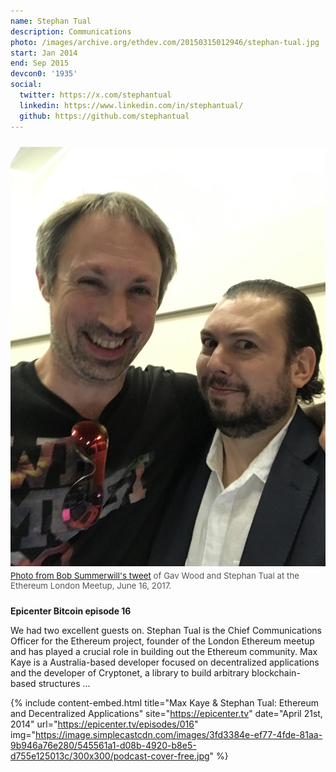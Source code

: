 ```yaml
---
name: Stephan Tual
description: Communications
photo: /images/archive.org/ethdev.com/20150315012946/stephan-tual.jpg
start: Jan 2014
end: Sep 2015
devcon0: '1935'
social:
  twitter: https://x.com/stephantual
  linkedin: https://www.linkedin.com/in/stephantual/
  github: https://github.com/stephantual
---
```


<div style="margin: 24px 0;">
  <a href="https://x.com/BobSummerwill/status/958004291523854337" target="_blank" rel="noopener">
    <img src="/images/personal/bob-summerwill/twitter.com/2018.01.29/958004291523854337/gav-and-stephan.jpeg" alt="Photo of Gav Wood and Stephan Tual at Ethereum London Meetup, June 16, 2017" />
  </a>
  <div style="font-size: 0.95em; color: #555; margin-top: 4px;">
    <a href="https://x.com/BobSummerwill/status/958004291523854337" target="_blank" rel="noopener">Photo from Bob Summerwill's tweet</a> of Gav Wood and Stephan Tual at the Ethereum London Meetup, June 16, 2017.
  </div>
</div>

**Epicenter Bitcoin episode 16**

We had two excellent guests on. Stephan Tual is the Chief Communications Officer for the Ethereum project, founder of the London Ethereum meetup and has played a crucial role in building out the Ethereum community. Max Kaye is a Australia-based developer focused on decentralized applications and the developer of Cryptonet, a library to build arbitrary blockchain-based structures ...

{% include content-embed.html
  title="Max Kaye & Stephan Tual: Ethereum and Decentralized Applications"
  site="https://epicenter.tv"
  date="April 21st, 2014"
  url="https://epicenter.tv/episodes/016"
  img="https://image.simplecastcdn.com/images/3fd3384e-ef77-4fde-81aa-9b946a76e280/545561a1-d08b-4920-b8e5-d755e125013c/300x300/podcast-cover-free.jpg"
%}
